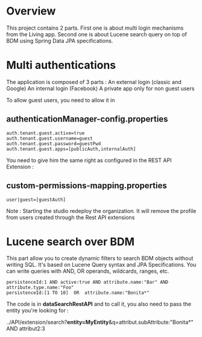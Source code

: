 Overview
=====
This project contains 2 parts. First one is about multi login mechanisms from the Living app. Second one is about Lucene search query on top of BDM using Spring Data JPA specifications.

Multi authentications
=====
The application is composed of 3 parts :
An external login (classic and Google)
An internal login (Facebook)
A private app only for non guest users

To allow guest users, you need to allow it in 
## authenticationManager-config.properties
``` properties
auth.tenant.guest.active=true
auth.tenant.guest.username=guest
auth.tenant.guest.password=guestPwd
auth.tenant.guest.apps=[publicAuth,internalAuth]
```

You need to give him the same right as configured in the REST API Extension :
## custom-permissions-mapping.properties
``` properties
user|guest=[guestAuth]
```

Note : Starting the studio redeploy the organization. It will remove the profile from users created through the Rest API extensions

Lucene search over BDM
=====

This part allow you to create dynamic filters to search BDM objects without writing SQL. It's based on Lucene Query syntax and JPA Specifications.
You can write queries with AND, OR operands, wildcards, ranges, etc.
```
persistenceId:1 AND active:true AND attribute.name:"Bar" AND attribute.type.name:"Foo" 
persistenceId:[1 TO 10]  OR  attribute.name:"Bonita*"  
```

The code is in **dataSearchRestAPI** and to call it, you also need to pass the entity you're looking for :

../API/extension/search?**entity=MyEntity**&q=attribut.subAttribute:"Bonita*" AND attribut2:3
